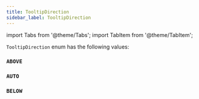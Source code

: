 ```yaml
---
title: TooltipDirection
sidebar_label: TooltipDirection
---
```

import Tabs from '@theme/Tabs';
import TabItem from '@theme/TabItem';

`TooltipDirection` enum has the following values:

### `ABOVE`
### `AUTO`
### `BELOW`

